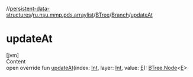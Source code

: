 //[persistent-data-structures](../../../index.md)/[ru.nsu.mmp.pds.arraylist](../../index.md)/[BTree](../index.md)/[Branch](index.md)/[updateAt](update-at.md)



# updateAt  
[jvm]  
Content  
open override fun [updateAt](update-at.md)(index: [Int](https://kotlinlang.org/api/latest/jvm/stdlib/kotlin/-int/index.html), layer: [Int](https://kotlinlang.org/api/latest/jvm/stdlib/kotlin/-int/index.html), value: [E](index.md)): [BTree.Node](../-node/index.md)<[E](index.md)>  



